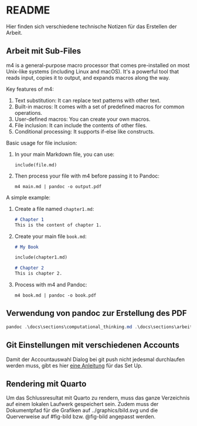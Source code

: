 # README

Hier finden sich verschiedene technische Notizen für das Erstellen der
Arbeit.

## Arbeit mit Sub-Files

m4 is a general-purpose macro processor that comes pre-installed on most
Unix-like systems (including Linux and macOS). It's a powerful tool that
reads input, copies it to output, and expands macros along the way. 

Key features of m4:

1. Text substitution: It can replace text patterns with other text.
2. Built-in macros: It comes with a set of predefined macros for common
   operations. 
3. User-defined macros: You can create your own macros.
4. File inclusion: It can include the contents of other files.
5. Conditional processing: It supports if-else like constructs.

Basic usage for file inclusion:

1. In your main Markdown file, you can use:
   ```
   include(file.md)
   ```

2. Then process your file with m4 before passing it to Pandoc:
   ```
   m4 main.md | pandoc -o output.pdf
   ```

A simple example:

1. Create a file named `chapter1.md`:
   ```markdown
   # Chapter 1
   This is the content of chapter 1.
   ```

2. Create your main file `book.md`:
   ```markdown
   # My Book
   
   include(chapter1.md)
   
   # Chapter 2
   This is chapter 2.
   ```

3. Process with m4 and Pandoc:
   ```
   m4 book.md | pandoc -o book.pdf
   ```

## Verwendung von pandoc zur Erstellung des PDF

```powershell
pandoc .\docs\sections\computational_thinking.md .\docs\sections\arbeitshypothese.md .\docs\sections\methode.md .\docs\sections\kern.md .\docs\sections\daten.md .\docs\sections\literatur.md --metadata-file='G:\Meine Ablage\Studium\impactofct\docs\header.yaml' --filter pandoc-crossref --citeproc -o docs/240725_II_fahne.pdf
```

## Git Einstellungen mit verschiedenen Accounts

Damit der Accountauswahl Dialog bei git push nicht jedesmal durchlaufen
werden muss, gibt es hier 
[eine
Anleitung](https://github.com/git-ecosystem/git-credential-manager/blob/main/docs/multiple-users.md) 
für das Set Up.

## Rendering mit Quarto

Um das Schlussresultat mit Quarto zu rendern, muss das ganze Verzeichnis
auf einem lokalen Laufwerk gespeichert sein. Zudem muss der Dokumentpfad
für die Grafiken auf ../graphics/bild.svg und die Querverweise auf
#fig-bild bzw. @fig-bild angepasst werden.